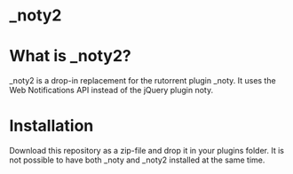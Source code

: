 # _noty2

What is _noty2?
===============

_noty2 is a drop-in replacement for the rutorrent plugin _noty. It
uses the Web Notifications API instead of the jQuery plugin noty.

Installation
============

Download this repository as a zip-file and drop it in your plugins
folder. It is not possible to have both _noty and _noty2 installed at
the same time.
